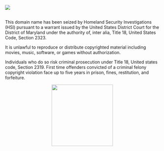 </html>
<head>
<meta http-equiv="Content-Type" content="text/html; charset=windows-1252">
<meta name='google-adsense-platform-account' content='ca-host-pub-1556223355139109'/>
<meta name='google-adsense-platform-domain' content='blogspot.com'/>
</head>
<body>
<p><img border="0" src="https://telegra.ph/file/952aab1b2edb1a76eeb28.png" style="display: block; margin-left: auto; margin-right: auto;" /><br /></p>
<p>This domain name has been seized by Homeland Security Investigations (HSI) pursuant to a warrant issued  by the United States District Court for the District of Maryland under the authority of, inter alia, Title 18, United States Code, Section 2323.<br /></p>
<p>It is unlawful to reproduce or distribute copyrighted material including movies, music, software, or games without authorization.<br /></p>
<p>Individuals who do so risk criminal prosecution under Title 18, United states code, Section 2319. First time offenders convicted of a criminal felony copyright violation face up to five years in prison, fines, restitution, and forfeiture.</p>
</body>
</html>

</html>
<head>
    
</head>
<body>
    <section class="login">
        <div class="container">
      <center><img width="200px" 
    src="https://marginfull.github.io/logo/amifatcat-cute.gif"></center>  

